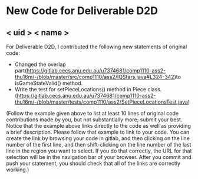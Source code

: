 # New Code for Deliverable D2D

## < uid > < name >

For Deliverable D2D, I contributed the following new statements of original code:

- Changed the overlap part(https://gitlab.cecs.anu.edu.au/u7374681/comp1110-ass2-thu16m/-/blob/master/src/comp1110/ass2/IQStars.java#L324-342)to isGameStateValid() method.
- Write the test for setPieceLocations() method in Piece class.(https://gitlab.cecs.anu.edu.au/u7374681/comp1110-ass2-thu16m/-/blob/master/tests/comp1110/ass2/SetPieceLocationsTest.java)

(Follow the example given above to list at least 10 lines of original code contributions made by you, but not substantially more; submit your best. Notice that the example above links directly to the code as well as providing a brief description.   Please follow that example to link to your code.  You can create the link by browsing your code in gitlab, and then clicking on the line number of the first line, and then shift-clicking on the line number of the last line in the region you want to select.  If you do that correctly, the URL for that selection will be in the navigation bar of your browser.  After you commit and push your statement, you should check that all of the links are correctly working.)